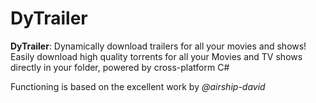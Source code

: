 # DyTrailer
**DyTrailer**: Dynamically download trailers for all your movies and shows! Easily download high quality torrents for all your Movies and TV shows directly in your folder, powered by cross-platform C#

Functioning is based on the excellent work by *@airship-david*
